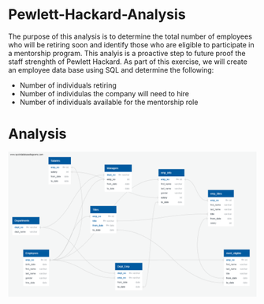 # Pewlett-Hackard-Analysis
The purpose of this analysis is to determine the total number of employees who will be retiring soon and identify those who are eligible to participate in a mentorship program. This analyis is a proactive step to future proof the staff strenghth of Pewlett Hackard. As part of this exercise, we will create an employee data base using SQL and determine the following:
*  Number of individuals retiring
*  Number of individulas the company will need to hire
* Number of individuals available for the mentorship role

# Analysis

![](https://github.com/femolyn1/Pewlett-Hackard-Analysis/blob/master/Module%207%20Challenge/ERD.png)


